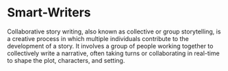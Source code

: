 # Smart-Writers
Collaborative story writing, also known as collective or group storytelling, is a creative process in which multiple individuals contribute to the development of a story. It involves a group of people working together to collectively write a narrative, often taking turns or collaborating in real-time to shape the plot, characters, and setting.

